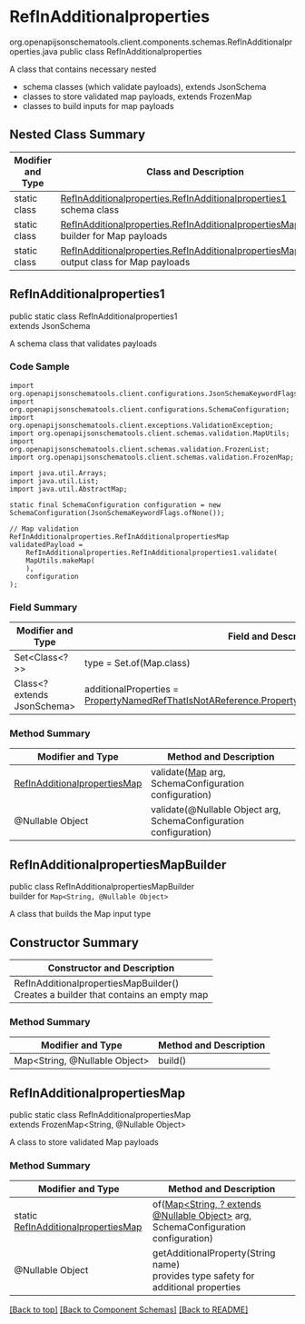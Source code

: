 # RefInAdditionalproperties
org.openapijsonschematools.client.components.schemas.RefInAdditionalproperties.java
public class RefInAdditionalproperties

A class that contains necessary nested
- schema classes (which validate payloads), extends JsonSchema
- classes to store validated map payloads, extends FrozenMap
- classes to build inputs for map payloads

## Nested Class Summary
| Modifier and Type | Class and Description |
| ----------------- | ---------------------- |
| static class | [RefInAdditionalproperties.RefInAdditionalproperties1](#refinadditionalproperties1)<br> schema class |
| static class | [RefInAdditionalproperties.RefInAdditionalpropertiesMapBuilder](#refinadditionalpropertiesmapbuilder)<br> builder for Map payloads |
| static class | [RefInAdditionalproperties.RefInAdditionalpropertiesMap](#refinadditionalpropertiesmap)<br> output class for Map payloads |

## RefInAdditionalproperties1
public static class RefInAdditionalproperties1<br>
extends JsonSchema

A schema class that validates payloads

### Code Sample
```
import org.openapijsonschematools.client.configurations.JsonSchemaKeywordFlags;
import org.openapijsonschematools.client.configurations.SchemaConfiguration;
import org.openapijsonschematools.client.exceptions.ValidationException;
import org.openapijsonschematools.client.schemas.validation.MapUtils;
import org.openapijsonschematools.client.schemas.validation.FrozenList;
import org.openapijsonschematools.client.schemas.validation.FrozenMap;

import java.util.Arrays;
import java.util.List;
import java.util.AbstractMap;

static final SchemaConfiguration configuration = new SchemaConfiguration(JsonSchemaKeywordFlags.ofNone());

// Map validation
RefInAdditionalproperties.RefInAdditionalpropertiesMap validatedPayload =
    RefInAdditionalproperties.RefInAdditionalproperties1.validate(
    MapUtils.makeMap(
    ),
    configuration
);
```

### Field Summary
| Modifier and Type | Field and Description |
| ----------------- | ---------------------- |
| Set<Class<?>> | type = Set.of(Map.class) |
| Class<? extends JsonSchema> | additionalProperties = [PropertyNamedRefThatIsNotAReference.PropertyNamedRefThatIsNotAReference1.class](../../components/schemas/PropertyNamedRefThatIsNotAReference.md#propertynamedrefthatisnotareference1) |

### Method Summary
| Modifier and Type | Method and Description |
| ----------------- | ---------------------- |
| [RefInAdditionalpropertiesMap](#refinadditionalpropertiesmap) | validate([Map<?, ?>](#refinadditionalpropertiesmapbuilder) arg, SchemaConfiguration configuration) |
| @Nullable Object | validate(@Nullable Object arg, SchemaConfiguration configuration) |
## RefInAdditionalpropertiesMapBuilder
public class RefInAdditionalpropertiesMapBuilder<br>
builder for `Map<String, @Nullable Object>`

A class that builds the Map input type

## Constructor Summary
| Constructor and Description |
| --------------------------- |
| RefInAdditionalpropertiesMapBuilder()<br>Creates a builder that contains an empty map |

### Method Summary
| Modifier and Type | Method and Description |
| ----------------- | ---------------------- |
| Map<String, @Nullable Object> | build() |

## RefInAdditionalpropertiesMap
public static class RefInAdditionalpropertiesMap<br>
extends FrozenMap<String, @Nullable Object>

A class to store validated Map payloads

### Method Summary
| Modifier and Type | Method and Description |
| ----------------- | ---------------------- |
| static [RefInAdditionalpropertiesMap](#refinadditionalpropertiesmap) | of([Map<String, ? extends @Nullable Object>](#refinadditionalpropertiesmapbuilder) arg, SchemaConfiguration configuration) |
| @Nullable Object | getAdditionalProperty(String name)<br>provides type safety for additional properties |

[[Back to top]](#top) [[Back to Component Schemas]](../../../README.md#Component-Schemas) [[Back to README]](../../../README.md)
